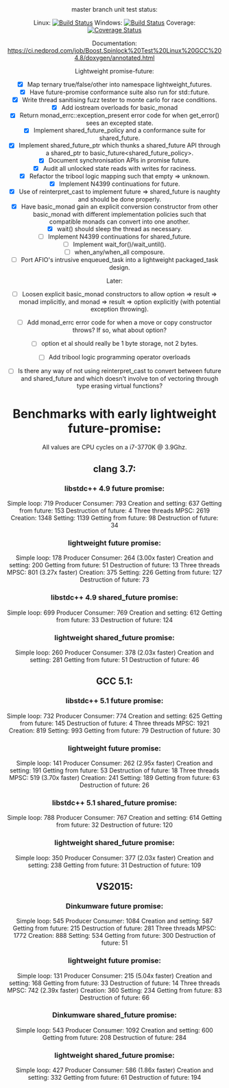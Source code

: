<center>
master branch unit test status:

Linux: [![Build Status](https://ci.nedprod.com/job/Boost.Spinlock%20Test%20Linux%20GCC%204.8/badge/icon)](https://ci.nedprod.com/job/Boost.Spinlock%20Test%20Linux%20GCC%204.8/) Windows: [![Build Status](https://ci.nedprod.com/job/Boost.Spinlock%20Test%20Win8%20VS2014/badge/icon)](https://ci.nedprod.com/job/Boost.Spinlock%20Test%20Win8%20VS2014/) Coverage: [![Coverage Status](https://coveralls.io/repos/ned14/boost.spinlock/badge.svg?branch=master)](https://coveralls.io/r/ned14/boost.spinlock?branch=master)

Documentation: https://ci.nedprod.com/job/Boost.Spinlock%20Test%20Linux%20GCC%204.8/doxygen/annotated.html

Lightweight promise-future:
 - [x] Map ternary true/false/other into namespace lightweight_futures.
 - [x] Have future-promise conformance suite also run for std::future.
 - [x] Write thread sanitising fuzz tester to monte carlo for race conditions.
 - [x] Add iostream overloads for basic_monad
 - [x] Return monad_errc::exception_present error code for when get_error() sees an excepted state.
 - [x] Implement shared_future_policy and a conformance suite for shared_future.
 - [x] Implement shared_future_ptr which thunks a shared_future API through a shared_ptr to
basic_future<shared_future_policy>.
 - [x] Document synchronisation APIs in promise future.
 - [x] Audit all unlocked state reads with writes for raciness.
 - [x] Refactor the tribool logic mapping such that empty => unknown.
 - [x] Implement N4399 continuations for future.
 - [x] Use of reinterpret_cast to implement future => shared_future is naughty and should be done properly.
 - [x] Have basic_monad gain an explicit conversion constructor from other basic_monad with different
implementation policies such that compatible monads can convert into one another.
 - [x] wait() should sleep the thread as necessary.
 - [ ] Implement N4399 continuations for shared_future.
 - [ ] Implement wait_for()/wait_until().
 - [ ] when_any/when_all composure.
 - [ ] Port AFIO's intrusive enqueued_task into a lightweight packaged_task design.

Later:
 - [ ] Loosen explicit basic_monad constructors to allow option => result => monad implicitly, and
monad => result => option explicitly (with potential exception throwing).
 - [ ] Add monad_errc error code for when a move or copy constructor throws? If so, what about option<T>?
 - [ ] option<bool> et al should really be 1 byte storage, not 2 bytes.
 - [ ] Add tribool logic programming operator overloads
 - [ ] Is there any way of not using reinterpret_cast to convert between future and shared_future and
which doesn't involve ton of vectoring through type erasing virtual functions?


# Benchmarks with early lightweight future-promise:

All values are CPU cycles on a i7-3770K @ 3.9Ghz.

## clang 3.7:
### libstdc++ 4.9 future promise:
Simple loop: 719
Producer Consumer: 793
  Creation and setting: 637
  Getting from future: 153
  Destruction of future: 4
Three threads MPSC: 2619
  Creation: 1348
  Setting: 1139
  Getting from future: 98
  Destruction of future: 34

### lightweight future promise:
Simple loop: 178
Producer Consumer: 264 (3.00x faster)
  Creation and setting: 200
  Getting from future: 51
  Destruction of future: 13
Three threads MPSC: 801 (3.27x faster)
  Creation: 375
  Setting: 226
  Getting from future: 127
  Destruction of future: 73

### libstdc++ 4.9 shared_future promise:
Simple loop: 699
Producer Consumer: 769
  Creation and setting: 612
  Getting from future: 33
  Destruction of future: 124

### lightweight shared_future promise:
Simple loop: 260
Producer Consumer: 378 (2.03x faster)
  Creation and setting: 281
  Getting from future: 51
  Destruction of future: 46


## GCC 5.1:
### libstdc++ 5.1 future promise:
Simple loop: 732
Producer Consumer: 774
  Creation and setting: 625
  Getting from future: 145
  Destruction of future: 4
Three threads MPSC: 1921
  Creation: 819
  Setting: 993
  Getting from future: 79
  Destruction of future: 30

### lightweight future promise:
Simple loop: 141
Producer Consumer: 262 (2.95x faster)
  Creation and setting: 191
  Getting from future: 53
  Destruction of future: 18
Three threads MPSC: 519 (3.70x faster)
  Creation: 241
  Setting: 189
  Getting from future: 63
  Destruction of future: 26

### libstdc++ 5.1 shared_future promise:
Simple loop: 788
Producer Consumer: 767
  Creation and setting: 614
  Getting from future: 32
  Destruction of future: 120

### lightweight shared_future promise:
Simple loop: 350
Producer Consumer: 377 (2.03x faster)
  Creation and setting: 238
  Getting from future: 31
  Destruction of future: 109


## VS2015:
### Dinkumware future promise:
Simple loop: 545
Producer Consumer: 1084
  Creation and setting: 587
  Getting from future: 215
  Destruction of future: 281
Three threads MPSC: 1772
  Creation: 888
  Setting: 534
  Getting from future: 300
  Destruction of future: 51

### lightweight future promise:
Simple loop: 131
Producer Consumer: 215 (5.04x faster)
  Creation and setting: 168
  Getting from future: 33
  Destruction of future: 14
Three threads MPSC: 742 (2.39x faster)
  Creation: 360
  Setting: 234
  Getting from future: 83
  Destruction of future: 66

### Dinkumware shared_future promise:
Simple loop: 543
Producer Consumer: 1092
  Creation and setting: 600
  Getting from future: 208
  Destruction of future: 284

### lightweight shared_future promise:
Simple loop: 427
Producer Consumer: 586 (1.86x faster)
  Creation and setting: 332
  Getting from future: 61
  Destruction of future: 194

</center>

